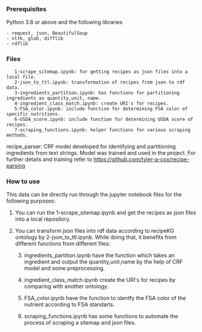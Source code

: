 ### Prerequisites
Python 3.8 or above and the following libraries

```
- request, json, BeautifulSoup
- nltk, glob, difflib
- rdflib
```

### Files
``` 
   1-scrape_sitemap.ipynb: for getting recipes as json files into a local file.
   2-json_to_ttl.ipynb: transformation of recipes from json to rdf data.
   3-ingredients_partition.ipynb: has functions for partitioning ingredients as quantity,unit, name. 
   4-ingredient_class_match.ipynb: create URI's for recipes. 
   5-FSA_color.ipynb: include function for determining FSA color of specific nutritions.
   6-USDA_score.ipynb: include function for determining USDA score of recipes.
   7-scraping_functions.ipynb: helper functions for various scraping methods.
```
recipe_parser: CRF model developed for identifying and partitioning ingredients from text strings. Model was trained and used in the project. For further details and training refer to https://github.com/tyler-a-cox/recipe-parsing

### How to use
This data can be directly run through the jupyter notebook files for the following purposes:

1. You can run the 1-scrape_sitemap.ipynb and get the recipes as json files into a local repository.
2. You can transform json files into rdf data according to recipeKG ontology by 2-json_to_ttl.ipynb.
    While doing that, it benefits from different functions from different files: 
    
      3. ingredients_partition.ipynb have the function which takes an ingredient and output the quantity,unit,name by the help of CRF model and some preprocessing.
     
      4. ingredient_class_match.ipynb create the URI's for recipes by comparing with another ontology.
      
      5. FSA_color.ipynb have the function to identfy the FSA color of the nutrient according to FSA standarts.
      
      6. scraping_functions.ipynb has some functions to automate the process of scraping a sitemap and json files. 
